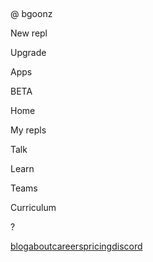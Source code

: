 <a href="/@bgoonz" class="jsx-2792108115 user-image"><span class="jsx-3285306219 profile-icon profile-icon-inherit" style="
                        background-image: url(&#39;https://www.gravatar.com/avatar/4c4ec05acd63612984efbe17dec9dd88?d=https://repl.it/public/images/evalbot/evalbot_29.png&amp;s=256&#39;);
                      "><img src="data:image/gif;base64,R0lGODlhAQABAIAAAP///wAAACH5BAEAAAAALAAAAAABAAEAAAICRAEAOw==" class="jsx-3285306219" /></span></a>

@ bgoonz

<span class="jsx-3627547685 content">New repl</span>

<span class="jsx-1876089712 content">Upgrade</span>

Apps

BETA

Home

My repls

Talk

Learn

Teams

Curriculum

?

<a href="/blog" class="jsx-2060642269">blog</a><a href="/site/about" class="jsx-2060642269">about</a><a href="/site/careers" class="jsx-2060642269">careers</a><a href="/site/pricing" class="jsx-2060642269">pricing</a><a href="https://replit.com/discord" class="jsx-2060642269">discord</a>
